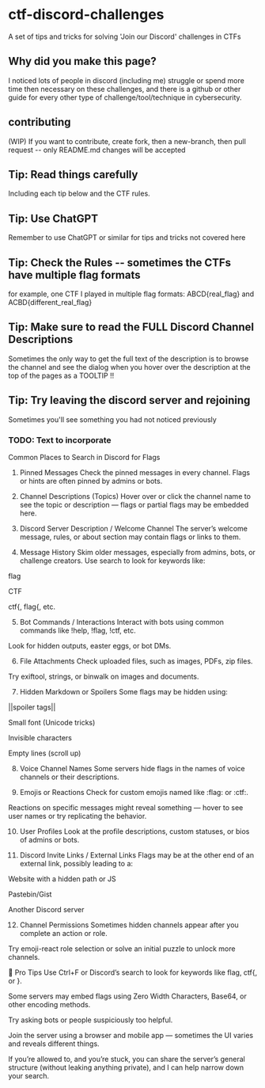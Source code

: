 # ctf-discord-challenges
A set of tips and tricks for solving 'Join our Discord' challenges in CTFs

## Why did you make this page?
I noticed lots of people in discord (including me) struggle or spend more time then necessary on these challenges, and there is a github or other guide for every other type of challenge/tool/technique in cybersecurity. 

## contributing
(WIP) If you want to contribute, create fork, then a new-branch, then pull request -- only README.md changes will be accepted

## Tip: Read things carefully
Including each tip below and the CTF rules. 

## Tip: Use ChatGPT
Remember to use ChatGPT or similar for tips and tricks not covered here

## Tip: Check the Rules -- sometimes the CTFs have multiple flag formats 
for example, one CTF I played in multiple flag formats:   ABCD{real_flag} and ACBD{different_real_flag}

## Tip: Make sure to read the FULL Discord Channel Descriptions 
Sometimes the only way to get the full text of the description is to browse the channel and see the dialog when you hover over the description at the top of the pages as a TOOLTIP !! 

## Tip: Try leaving the discord server and rejoining
Sometimes you'll see something you had not noticed previously

### TODO: Text to incorporate
Common Places to Search in Discord for Flags
1. Pinned Messages
Check the pinned messages in every channel. Flags or hints are often pinned by admins or bots.

2. Channel Descriptions (Topics)
Hover over or click the channel name to see the topic or description — flags or partial flags may be embedded here.

3. Discord Server Description / Welcome Channel
The server’s welcome message, rules, or about section may contain flags or links to them.

4. Message History
Skim older messages, especially from admins, bots, or challenge creators. Use search to look for keywords like:

flag

CTF

ctf{, flag{, etc.

5. Bot Commands / Interactions
Interact with bots using common commands like !help, !flag, !ctf, etc.

Look for hidden outputs, easter eggs, or bot DMs.

6. File Attachments
Check uploaded files, such as images, PDFs, zip files.

Try exiftool, strings, or binwalk on images and documents.

7. Hidden Markdown or Spoilers
Some flags may be hidden using:

||spoiler tags||

Small font (Unicode tricks)

Invisible characters

Empty lines (scroll up)

8. Voice Channel Names
Some servers hide flags in the names of voice channels or their descriptions.

9. Emojis or Reactions
Check for custom emojis named like :flag: or :ctf:.

Reactions on specific messages might reveal something — hover to see user names or try replicating the behavior.

10. User Profiles
Look at the profile descriptions, custom statuses, or bios of admins or bots.

11. Discord Invite Links / External Links
Flags may be at the other end of an external link, possibly leading to a:

Website with a hidden path or JS

Pastebin/Gist

Another Discord server

12. Channel Permissions
Sometimes hidden channels appear after you complete an action or role.

Try emoji-react role selection or solve an initial puzzle to unlock more channels.

🧠 Pro Tips
Use Ctrl+F or Discord’s search to look for keywords like flag, ctf{, or }.

Some servers may embed flags using Zero Width Characters, Base64, or other encoding methods.

Try asking bots or people suspiciously too helpful.

Join the server using a browser and mobile app — sometimes the UI varies and reveals different things.

If you’re allowed to, and you’re stuck, you can share the server’s general structure (without leaking anything private), and I can help narrow down your search.

